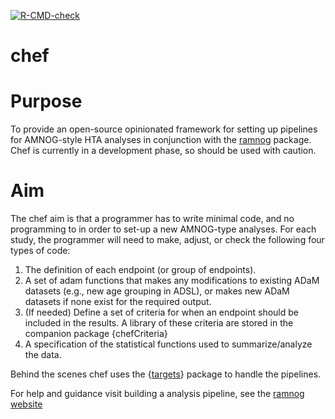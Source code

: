 
<!-- Insert badges here -->

[![R-CMD-check](https://github.com/hta-pharma/chef/actions/workflows/package-check-test.yaml/badge.svg)](https://github.com/hta-pharma/chef/actions/workflows/package-check-test.yaml)
<!-- README.md is generated from README.Rmd. Please edit that file -->

# chef

# Purpose

To provide an open-source opinionated framework for setting up pipelines
for AMNOG-style HTA analyses in conjunction with the
[ramnog](https://github.com/hta-pharma/ramnog) package. Chef is
currently in a development phase, so should be used with caution.

# Aim

The chef aim is that a programmer has to write minimal code, and no
programming to in order to set-up a new AMNOG-type analyses. For each
study, the programmer will need to make, adjust, or check the following
four types of code:

1.  The definition of each endpoint (or group of endpoints).
2.  A set of adam functions that makes any modifications to existing
    ADaM datasets (e.g., new age grouping in ADSL), or makes new ADaM
    datasets if none exist for the required output.
3.  (If needed) Define a set of criteria for when an endpoint should be
    included in the results. A library of these criteria are stored in
    the companion package {chefCriteria}
4.  A specification of the statistical functions used to
    summarize/analyze the data.

Behind the scenes chef uses the
{[targets](https://books.ropensci.org/targets/)} package to handle the
pipelines.

For help and guidance visit building a analysis pipeline, see the
[ramnog website](https://hta-pharma.github.io/ramnog/)
